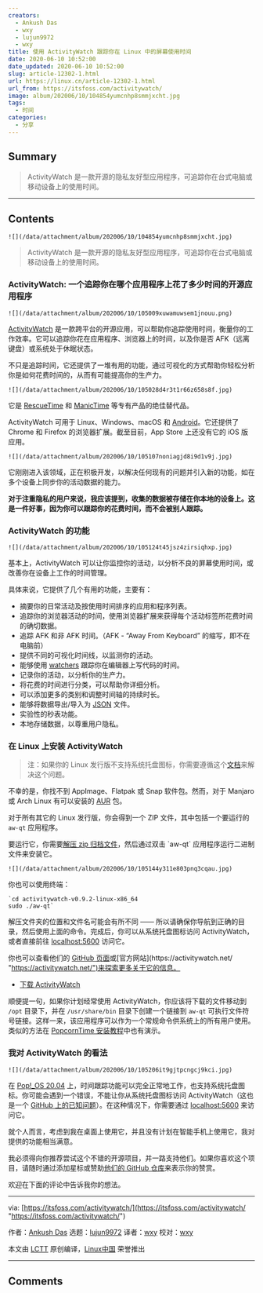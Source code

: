 ```yaml
---
creators:
  - Ankush Das
  - wxy
  - lujun9972
  - wxy
title: 使用 ActivityWatch 跟踪你在 Linux 中的屏幕使用时间
date: 2020-06-10 10:52:00
date_updated: 2020-06-10 10:52:00
slug: article-12302-1.html
url: https://linux.cn/article-12302-1.html
url_from: https://itsfoss.com/activitywatch/
image: album/202006/10/104854yumcnhp8smmjxcht.jpg
tags:
  - 时间
categories:
  - 分享
---
```


## Summary

> ActivityWatch 是一款开源的隐私友好型应用程序，可追踪你在台式电脑或移动设备上的使用时间。

***

<!-- more -->

## Contents

`![](/data/attachment/album/202006/10/104854yumcnhp8smmjxcht.jpg)`

> 
> ActivityWatch 是一款开源的隐私友好型应用程序，可追踪你在台式电脑或移动设备上的使用时间。
> 
> 
> 

### ActivityWatch: 一个追踪你在哪个应用程序上花了多少时间的开源应用程序

`![](/data/attachment/album/202006/10/105009xuwamuwsem1jnouu.png)`

[ActivityWatch](https://activitywatch.net/ "https://activitywatch.net/") 是一款跨平台的开源应用，可以帮助你追踪使用时间，衡量你的工作效率。它可以追踪你花在应用程序、浏览器上的时间，以及你是否 AFK（远离键盘）或系统处于休眠状态。

不只是追踪时间，它还提供了一堆有用的功能，通过可视化的方式帮助你轻松分析你是如何花费时间的，从而有可能提高你的生产力。

`![](/data/attachment/album/202006/10/105028d4r3t1r66z658s8f.jpg)`

它是 [RescueTime](https://itsfoss.com/recommends/rescuetime/ "https://itsfoss.com/recommends/rescuetime/") 和 [ManicTime](https://www.manictime.com/ "https://www.manictime.com/") 等专有产品的绝佳替代品。

ActivityWatch 可用于 Linux、Windows、macOS 和 [Android](https://play.google.com/store/apps/details?id=net.activitywatch.android "https://play.google.com/store/apps/details?id=net.activitywatch.android")。它还提供了 Chrome 和 Firefox 的浏览器扩展。截至目前，App Store 上还没有它的 iOS 版应用。

`![](/data/attachment/album/202006/10/105107noniagjd8i9d1v9j.jpg)`

它刚刚进入该领域，正在积极开发，以解决任何现有的问题并引入新的功能，如在多个设备上同步你的活动数据的能力。

**对于注重隐私的用户来说，我应该提到，收集的数据被存储在你本地的设备上。这是一件好事，因为你可以跟踪你的花费时间，而不会被别人跟踪。**

### ActivityWatch 的功能

`![](/data/attachment/album/202006/10/105124t45jsz4zirsiqhxp.jpg)`

基本上，ActivityWatch 可以让你监控你的活动，以分析不良的屏幕使用时间，或改善你在设备上工作的时间管理。

具体来说，它提供了几个有用的功能，主要有：

* 摘要你的日常活动及按使用时间排序的应用和程序列表。
* 追踪你的浏览器活动的时间，使用浏览器扩展来获得每个活动标签所花费时间的确切数据。
* 追踪 AFK 和非 AFK 时间。（AFK - “Away From Keyboard” 的缩写，即不在电脑前）
* 提供不同的可视化时间线，以监测你的活动。
* 能够使用 [watchers](https://docs.activitywatch.net/en/latest/watchers.html "https://docs.activitywatch.net/en/latest/watchers.html") 跟踪你在编辑器上写代码的时间。
* 记录你的活动，以分析你的生产力。
* 将花费的时间进行分类，可以帮助你详细分析。
* 可以添加更多的类别和调整时间轴的持续时长。
* 能够将数据导出/导入为 [JSON](https://en.wikipedia.org/wiki/JSON "https://en.wikipedia.org/wiki/JSON") 文件。
* 实验性的秒表功能。
* 本地存储数据，以尊重用户隐私。

### 在 Linux 上安装 ActivityWatch

> 
> 注：如果你的 Linux 发行版不支持系统托盘图标，你需要遵循这个[文档](https://docs.activitywatch.net/en/latest/getting-started.html "https://docs.activitywatch.net/en/latest/getting-started.html")来解决这个问题。
> 
> 
> 

不幸的是，你找不到 AppImage、Flatpak 或 Snap 软件包。然而，对于 Manjaro 或 Arch Linux 有可以安装的 [AUR](https://aur.archlinux.org/packages/activitywatch-bin/ "https://aur.archlinux.org/packages/activitywatch-bin/") 包。

对于所有其它的 Linux 发行版，你会得到一个 ZIP 文件，其中包括一个要运行的 `aw-qt` 应用程序。

要运行它，你需要[解压 zip 归档文件](https://itsfoss.com/unzip-linux/ "https://itsfoss.com/unzip-linux/")，然后通过双击 `aw-qt` 应用程序运行二进制文件来安装它。

`![](/data/attachment/album/202006/10/105144y311e803pnq3cqau.jpg)`

你也可以使用终端：

```shell
`cd activitywatch-v0.9.2-linux-x86_64
sudo ./aw-qt`
```

解压文件夹的位置和文件名可能会有所不同 —— 所以请确保你导航到正确的目录，然后使用上面的命令。完成后，你可以从系统托盘图标访问 ActivityWatch，或者直接前往 [localhost:5600](https://itsfoss.com/activitywatch/5600 "https://itsfoss.com/activitywatch/5600") 访问它。

你也可以查看他们的 [GitHub 页面](https://github.com/ActivityWatch "https://github.com/ActivityWatch")或[官方网站](https://activitywatch.net/ "https://activitywatch.net/")来探索更多关于它的信息。

* [下载 ActivityWatch](https://activitywatch.net/ "https://activitywatch.net/")

顺便提一句，如果你计划经常使用 ActivityWatch，你应该将下载的文件移动到 `/opt` 目录下，并在 `/usr/share/bin` 目录下创建一个链接到 `aw-qt` 可执行文件符号链接。这样一来，该应用程序可以作为一个常规命令供系统上的所有用户使用。类似的方法在 [PopcornTime 安装教程](https://itsfoss.com/popcorn-time-ubuntu-linux/ "https://itsfoss.com/popcorn-time-ubuntu-linux/")中也有演示。

### 我对 ActivityWatch 的看法

`![](/data/attachment/album/202006/10/105206it9gjtpcngcj9kci.jpg)`

在 [Pop!\_OS 20.04](https://itsfoss.com/pop-os-20-04-review/ "https://itsfoss.com/pop-os-20-04-review/") 上，时间跟踪功能可以完全正常地工作，也支持系统托盘图标。你可能会遇到一个错误，不能让你从系统托盘图标访问 ActivityWatch（这也是一个 [GitHub 上的已知问题](https://github.com/ActivityWatch/activitywatch/issues/208 "https://github.com/ActivityWatch/activitywatch/issues/208")）。在这种情况下，你需要通过 [localhost:5600](https://itsfoss.com/activitywatch/5600 "https://itsfoss.com/activitywatch/5600") 来访问它。

就个人而言，考虑到我在桌面上使用它，并且没有计划在智能手机上使用它，我对提供的功能相当满意。

我必须得向你推荐尝试这个不错的开源项目，并一路支持他们。如果你喜欢这个项目，请随时通过添加星标或赞助[他们的 GitHub 仓库](https://github.com/ActivityWatch/activitywatch "https://github.com/ActivityWatch/activitywatch")来表示你的赞赏。

欢迎在下面的评论中告诉我你的想法。

---

via: [https://itsfoss.com/activitywatch/](https://itsfoss.com/activitywatch/ "https://itsfoss.com/activitywatch/")

作者：[Ankush Das](https://itsfoss.com/author/ankush/ "https://itsfoss.com/author/ankush/") 选题：[lujun9972](https://github.com/lujun9972 "https://github.com/lujun9972") 译者：[wxy](https://github.com/wxy "https://github.com/wxy") 校对：[wxy](https://github.com/wxy "https://github.com/wxy")

本文由 [LCTT](https://github.com/LCTT/TranslateProject "https://github.com/LCTT/TranslateProject") 原创编译，[Linux中国](https://linux.cn/ "https://linux.cn/") 荣誉推出

***

## Comments
